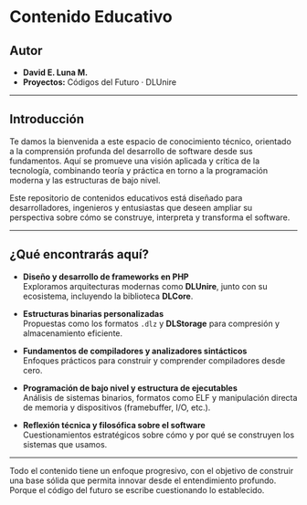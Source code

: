 # Contenido Educativo

## Autor

- **David E. Luna M.**
- **Proyectos:** Códigos del Futuro · DLUnire

---

## Introducción

Te damos la bienvenida a este espacio de conocimiento técnico, orientado a la comprensión profunda del desarrollo de software desde sus fundamentos. Aquí se promueve una visión aplicada y crítica de la tecnología, combinando teoría y práctica en torno a la programación moderna y las estructuras de bajo nivel.

Este repositorio de contenidos educativos está diseñado para desarrolladores, ingenieros y entusiastas que deseen ampliar su perspectiva sobre cómo se construye, interpreta y transforma el software.

---

## ¿Qué encontrarás aquí?

- **Diseño y desarrollo de frameworks en PHP**  
  Exploramos arquitecturas modernas como **DLUnire**, junto con su ecosistema, incluyendo la biblioteca **DLCore**.

- **Estructuras binarias personalizadas**  
  Propuestas como los formatos `.dlz` y **DLStorage** para compresión y almacenamiento eficiente.

- **Fundamentos de compiladores y analizadores sintácticos**  
  Enfoques prácticos para construir y comprender compiladores desde cero.

- **Programación de bajo nivel y estructura de ejecutables**  
  Análisis de sistemas binarios, formatos como ELF y manipulación directa de memoria y dispositivos (framebuffer, I/O, etc.).

- **Reflexión técnica y filosófica sobre el software**  
  Cuestionamientos estratégicos sobre cómo y por qué se construyen los sistemas que usamos.

---

Todo el contenido tiene un enfoque progresivo, con el objetivo de construir una base sólida que permita innovar desde el entendimiento profundo. Porque el código del futuro se escribe cuestionando lo establecido.
